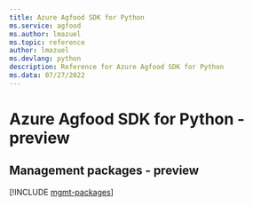 ```yaml
---
title: Azure Agfood SDK for Python
ms.service: agfood
ms.author: lmazuel
ms.topic: reference
author: lmazuel
ms.devlang: python
description: Reference for Azure Agfood SDK for Python
ms.data: 07/27/2022
---
```

# Azure Agfood SDK for Python - preview

## Management packages - preview
[!INCLUDE [mgmt-packages](agfood-mgmt-index.md)]
